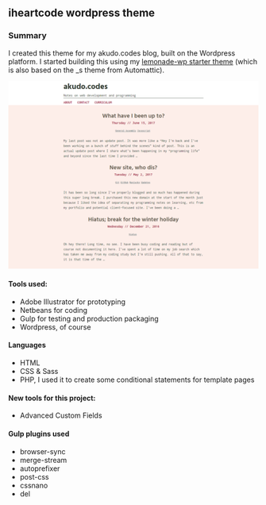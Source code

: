 
## iheartcode wordpress theme

### Summary
I created this theme for my akudo.codes blog, built on the Wordpress platform. I started building this using my [lemonade-wp starter theme](https://github.com/shesgottadevelopit/lemonade-wp) (which is also based on the _s theme from Automattic).

![iheartcode wordpress theme screenshot](/screenshot.png)


#### Tools used:
- Adobe Illustrator for prototyping
- Netbeans for coding
- Gulp for testing and production packaging
- Wordpress, of course


#### Languages
- HTML
- CSS & Sass
- PHP, I used it to create some conditional statements for template pages

#### New tools for this project:
- Advanced Custom Fields


#### Gulp plugins used
- browser-sync
- merge-stream
- autoprefixer
- post-css
- cssnano
- del
